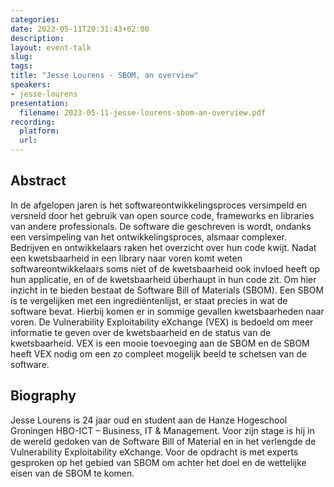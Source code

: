 ```yaml
---
categories:
date: 2023-05-11T20:31:43+02:00
description:
layout: event-talk
slug:
tags:
title: "Jesse Lourens - SBOM, an overview"
speakers:
- jesse-lourens
presentation:
  filename: 2023-05-11-jesse-lourens-sbom-an-overview.pdf
recording:
  platform:
  url:
---
```


## Abstract

In de afgelopen jaren is het softwareontwikkelingsproces versimpeld en versneld door het gebruik van open source code, frameworks en libraries van andere professionals. De software die geschreven is wordt, ondanks een versimpeling van het ontwikkelingsproces, alsmaar complexer. Bedrijven en ontwikkelaars raken het overzicht over hun code kwijt. Nadat een kwetsbaarheid in een library naar voren komt weten softwareontwikkelaars soms niet of de kwetsbaarheid ook invloed heeft op hun applicatie, en of de kwetsbaarheid überhaupt in hun code zit. Om hier inzicht in te bieden bestaat de Software Bill of Materials (SBOM). Een SBOM is te vergelijken met een ingrediëntenlijst, er staat precies in wat de software bevat. Hierbij komen er in sommige gevallen kwetsbaarheden naar voren. De Vulnerability Exploitability eXchange (VEX) is bedoeld om meer informatie te geven over de kwetsbaarheid en de status van de kwetsbaarheid. VEX is een mooie toevoeging aan de SBOM en de SBOM heeft VEX nodig om een zo compleet mogelijk beeld te schetsen van de software.

## Biography

Jesse Lourens is 24 jaar oud en student aan de Hanze Hogeschool Groningen HBO-ICT – Business, IT & Management. Voor zijn stage is hij in de wereld gedoken van de Software Bill of Material en in het verlengde de Vulnerability Exploitability eXchange. Voor de opdracht is met experts gesproken op het gebied van SBOM om achter het doel en de wettelijke eisen van de SBOM te komen.
